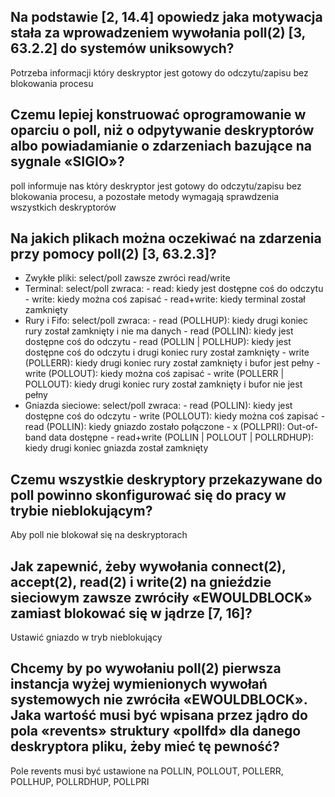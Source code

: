 ## Na podstawie [2, 14.4] opowiedz jaka motywacja stała za wprowadzeniem wywołania poll(2) [3, 63.2.2] do systemów uniksowych?
Potrzeba informacji który deskryptor jest gotowy do odczytu/zapisu bez blokowania procesu

## Czemu lepiej konstruować oprogramowanie w oparciu o poll, niż o odpytywanie deskryptorów albo powiadamianie o zdarzeniach bazujące na sygnale «SIGIO»?
poll informuje nas który deskryptor jest gotowy do odczytu/zapisu bez blokowania procesu, a pozostałe metody wymagają sprawdzenia wszystkich deskryptorów

## Na jakich plikach można oczekiwać na zdarzenia przy pomocy poll(2) [3, 63.2.3]?
- Zwykłe pliki:
    select/poll zawsze zwróci read/write
- Terminal:
    select/poll zwraca:
        - read: kiedy jest dostępne coś do odczytu
        - write: kiedy można coś zapisać
        - read+write: kiedy terminal został zamknięty
- Rury i Fifo:
    select/poll zwraca:
        - read (POLLHUP): kiedy drugi koniec rury został zamknięty i nie ma danych
        - read (POLLIN): kiedy jest dostępne coś do odczytu
        - read (POLLIN | POLLHUP): kiedy jest dostępne coś do odczytu i drugi koniec rury został zamknięty
        - write (POLLERR): kiedy drugi koniec rury został zamknięty i bufor jest pełny
        - write (POLLOUT): kiedy można coś zapisać
        - write (POLLERR | POLLOUT): kiedy drugi koniec rury został zamknięty i bufor nie jest pełny
- Gniazda sieciowe:
    select/poll zwraca:
        - read (POLLIN): kiedy jest dostępne coś do odczytu
        - write (POLLOUT): kiedy można coś zapisać
        - read (POLLIN): kiedy gniazdo zostało połączone
        - x (POLLPRI): Out-of-band data dostępne
        - read+write (POLLIN | POLLOUT | POLLRDHUP): kiedy drugi koniec gniazda został zamknięty

## Czemu wszystkie deskryptory przekazywane do poll powinno skonfigurować się do pracy w trybie nieblokującym?
Aby poll nie blokował się na deskryptorach

## Jak zapewnić, żeby wywołania connect(2), accept(2), read(2) i write(2) na gnieździe sieciowym zawsze zwróciły «EWOULDBLOCK» zamiast blokować się w jądrze [7, 16]?
Ustawić gniazdo w tryb nieblokujący

## Chcemy by po wywołaniu poll(2) pierwsza instancja wyżej wymienionych wywołań systemowych nie zwróciła «EWOULDBLOCK». Jaka wartość musi być wpisana przez jądro do pola «revents» struktury «pollfd» dla danego deskryptora pliku, żeby mieć tę pewność?
Pole revents musi być ustawione na POLLIN, POLLOUT, POLLERR, POLLHUP, POLLRDHUP, POLLPRI